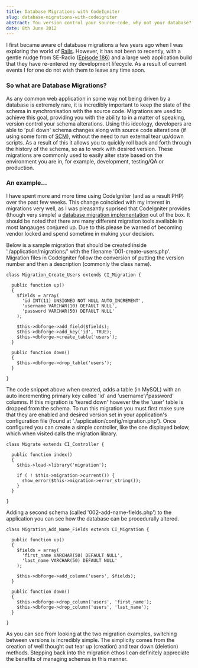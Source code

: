 ```yaml
---
title: Database Migrations with CodeIgniter
slug: database-migrations-with-codeigniter
abstract: You version control your source-code, why not your database?
date: 8th June 2012
---
```


I first became aware of database migrations a few years ago when I was exploring the world of [Rails](http://rubyonrails.org/).
However, it has not been to recently, with a gentle nudge from SE-Radio ([Episode 186](http://www.se-radio.net/2012/06/episode-186-martin-fowler-and-pramod-sadalage-on-agile-database-development/)) and a large web application build that they have re-entered my development lifecycle.
As a result of current events I for one do not wish them to leave any time soon.

### So what are Database Migrations?

As any common web application in some way not being driven by a database is extremely rare, it is incredibly important to keep the state of the schema in synchronisation with the source code.
Migrations are used to achieve this goal, providing you with the ability to in a matter of speaking, version control your schema alterations.
Using this ideology, developers are able to 'pull down' schema changes along with source code alterations (if using some form of [SCM](http://en.wikipedia.org/wiki/Source_Control_Management)), without the need to run external tear up/down scripts.
As a result of this it allows you to quickly roll back and forth through the history of the schema, so as to work with desired version.
These migrations are commonly used to easily alter state based on the environment you are in, for example, development, testing/QA or production.

### An example...

I have spent more and more time using CodeIgniter (and as a result PHP) over the past few weeks.
This change coincided with my interest in migrations very well, as I was pleasantly suprised that CodeIgniter provides (though very simple) a [database migration implementation](http://codeigniter.com/user_guide/libraries/migration.html) out of the box.
It should be noted that there are many different migration tools available in most langauges conjured up.
Due to this please be warned of becoming vendor locked and spend sometime in making your decision.

Below is a sample migration that should be created inside './application/migrations/' with the filename '001-create-users.php'.
Migration files in CodeIgniter follow the conversion of putting the version number and then a description (commonly the class name).

~~~ .php
class Migration_Create_Users extends CI_Migration {

  public function up()
  {
    $fields = array(
      'id INT(11) UNSIGNED NOT NULL AUTO_INCREMENT',
      'username VARCHAR(10) DEFAULT NULL',
      'password VARCHAR(50) DEFAULT NULL'
    );

    $this->dbforge->add_field($fields);
    $this->dbforge->add_key('id', TRUE);
    $this->dbforge->create_table('users');
  }

  public function down()
  {
    $this->dbforge->drop_table('users');
  }

}
~~~

The code snippet above when created, adds a table (in MySQL) with an auto incrementing primary key called 'id' and 'username'/'password' columns.
If this migration is 'teared down' however the the 'user' table is dropped from the schema.
To run this migration you must first make sure that they are enabled and desired version set in your application's configuration file (found at './application/config/migration.php').
Once configured you can create a simple controller, like the one displayed below, which when visited calls the migration library.

~~~ .php
class Migrate extends CI_Controller {

  public function index()
  {
    $this->load->library('migration');

    if ( ! $this->migration->current()) {
      show_error($this->migration->error_string());
    }
  }

}
~~~

Adding a second schema (called '002-add-name-fields.php') to the application you can see how the database can be procedurally altered.

~~~ .php
class Migration_Add_Name_Fields extends CI_Migration {

  public function up()
  {
    $fields = array(
      'first_name VARCHAR(50) DEFAULT NULL',
      'last_name VARCHAR(50) DEFAULT NULL'
    );

    $this->dbforge->add_column('users', $fields);
  }

  public function down()
  {
    $this->dbforge->drop_column('users', 'first_name');
    $this->dbforge->drop_column('users', 'last_name');
  }

}
~~~

As you can see from looking at the two migration examples, switching between versions is incredibly simple.
The simplicity comes from the creation of well thought out tear up (creation) and tear down (deletion) methods.
Stepping back into the migration ethos I can definitely appreciate the benefits of managing schemas in this manner.